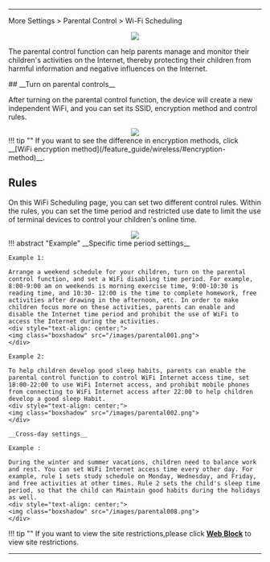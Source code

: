 <!--<style>
    .text {
        font-size: 21px; 
    }
</style>
-->
---
 More Settings > Parental Control > Wi-Fi Scheduling
	<div style="text-align: center;">
		<img class="boxshadow" src="/images/parental00.png">
	</div>
<p class="text">
The parental control function can help parents manage and monitor their children's activities on the Internet, thereby protecting their children from harmful information and negative influences on the Internet.
</p>
## __Turn on parental controls__
<p class="text">
After turning on the parental control function, the device will create a new independent WiFi, and you can set its SSID, encryption method and control rules.
</p>
<div style="text-align: center;">
    <img class="boxshadow" src="/images/parental01.png">
</div>
!!! tip ""
	If you want to see the difference in encryption methods, click __[WiFi encryption method](/feature_guide/wireless/#encryption-method)__.

## __Rules__
<p class="text">
On this WiFi Scheduling page, you can set two different control rules. Within the rules, you can set the time period and restricted use date to limit the use of terminal devices to control your children's online time.
</p>
<div style="text-align: center;">
    <img class="boxshadow" src="/images/parental02.png">
</div>
!!! abstract "Example"
	__Specific time period settings__
	
	Example 1:
	
	Arrange a weekend schedule for your children, turn on the parental control function, and set a WiFi disabling time period. For example, 8:00-9:00 am on weekends is morning exercise time, 9:00-10:30 is reading time, and 10:30- 12:00 is the time to complete homework, free activities after drawing in the afternoon, etc. In order to make children focus more on these activities, parents can enable and disable the Internet time period and prohibit the use of WiFi to access the Internet during the activities.
	<div style="text-align: center;">
    <img class="boxshadow" src="/images/parental001.png">
	</div>
	
	Example 2:
	
	To help children develop good sleep habits, parents can enable the parental control function to control WiFi Internet access time, set 18:00-22:00 to use WiFi Internet access, and prohibit mobile phones from connecting to WiFi Internet access after 22:00 to help children develop a good sleep Habit.
	<div style="text-align: center;">
    <img class="boxshadow" src="/images/parental002.png">
	</div>
	
	__Cross-day settings__
	
	Example : 
	
	During the winter and summer vacations, children need to balance work and rest. You can set WiFi Internet access time every other day. For example, rule 1 sets study schedule on Monday, Wednesday, and Friday, and free activities at other times. Rule 2 sets the child's sleep time period, so that the child can Maintain good habits during the holidays as well.
	<div style="text-align: center;">
    <img class="boxshadow" src="/images/parental008.png">
	</div>
!!! tip ""
	If you want to view the site restrictions,please click __[Web Block](/feature_guide/parental_ctrl/)__ to view site restrictions.

---